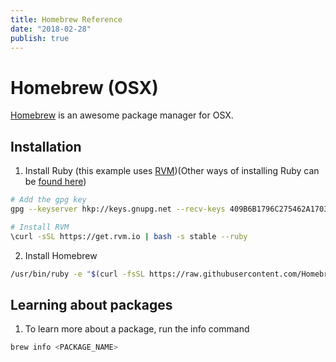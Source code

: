 ```yaml
---
title: Homebrew Reference
date: "2018-02-28"
publish: true
---
```



# Homebrew (OSX)

[Homebrew]() is an awesome package manager for OSX.

## Installation

1. Install Ruby (this example uses [RVM](http://rvm.io/))(Other ways of installing Ruby can be [found here](https://www.ruby-lang.org/en/downloads/))

```bash
# Add the gpg key
gpg --keyserver hkp://keys.gnupg.net --recv-keys 409B6B1796C275462A1703113804BB82D39DC0E3 7D2BAF1CF37B13E2069D6956105BD0E739499BDB

# Install RVM
\curl -sSL https://get.rvm.io | bash -s stable --ruby
```

2. Install Homebrew

```bash
/usr/bin/ruby -e "$(curl -fsSL https://raw.githubusercontent.com/Homebrew/install/master/install)"
```

## Learning about packages

1. To learn more about a package, run the info command

```bash
brew info <PACKAGE_NAME>
```